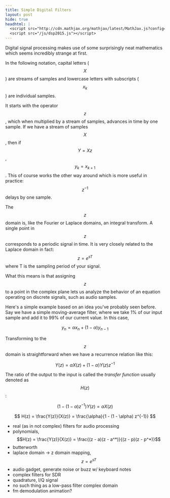 ```yaml
---
title: Simple Digital Filters
layout: post
hide: true
headhtml: |
  <script src="http://cdn.mathjax.org/mathjax/latest/MathJax.js?config=TeX-AMS-MML_HTMLorMML"></script>
  <script src="/js/dsp2015.js"></script>
---
```

Digital signal processing makes use of some surprisingly neat mathematics which
seems incredibly strange at first.

In the following notation, capital letters ($$X$$) are streams of samples and lowercase
letters with subscripts ($$x_k$$) are individual samples.

It starts with the operator $$z$$, which when multiplied by a stream of
samples, advances in time by one sample. If we have a stream of samples $$X$$,
then if $$Y = X z$$, $$y_k = x_{k+1}$$. This of course works the other way
around which is more useful in practice: $$z^{-1}$$ delays by one sample.

The $$z$$ domain is, like the Fourier or Laplace domains, an integral
transform. A single point in $$z$$ corresponds to a periodic signal in time. It
is very closely related to the Laplace domain in fact: $$z = e^{s T}$$ where T
is the sampling period of your signal.

What this means is that assigning $$z$$ to a point in the complex plane lets us
analyze the behavior of an equation operating on discrete signals, such as
audio samples.

Here's a simple example based on an idea you've probably seen before. Say we
have a simple moving-average filter, where we take 1% of our input sample and
add it to 99% of our current value. In this case,

$$
y_n = \alpha x_n + (1 - \alpha) y_{n-1}
$$

Transforming to the $$z$$ domain is straightforward when we have a recurrence
relation like this:

$$
Y(z) = \alpha X(z) + (1 - \alpha) Y(z) z^{-1}
$$

The ratio of the output to the input is called the *transfer function* usually
denoted as $$H(z)$$:

$$
(1 - (1 - \alpha)z^{-1}) Y(z) = \alpha X(z)
$$

$$
H(z) = \frac{Y(z)}{X(z)} = \frac{\alpha}{1 - (1 - \alpha) z^{-1}}
$$

<canvas width="300" height="300" id="c1"></canvas>

 - real (as in not complex) filters for audio processing
 - polynomials, $$H(z) = \frac{Y(z)}{X(z)} = \frac{(z - a)(z -
   a^*)}{(z - p)(z - p^*)}$$
 - butterworth
 - laplace domain -> z domain mapping, $$z = e^{s T}$$
 - audio gadget, generate noise or buzz w/ keyboard notes
 - complex filters for SDR
 - quadrature, I/Q signal
 - no such thing as a low-pass filter complex domain
 - fm demodulation animation?


